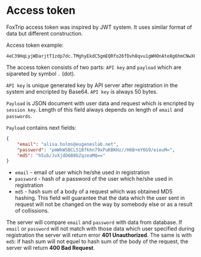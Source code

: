 # Access token

FoxTrip access token was inspired by JWT system. It uses similar format of data but different construction.

Access token example:
````
4eC39HqLyjWDarjtT1zdp7dc.TMghyEkdC5gmEQRfo26fDvh8qvu1gWHOnAte8g6hmCNwX8U+ZomkTfrcxWZjOmolGIH2FfTxLNKK3C1h/zQ59KMKExPwlfLYLAEzLyE5bQIhx/589CLRsAM+ufNAD/GK6uiT06qiUNx2nxDb3YYko0tO3KgFUrQ==
````

The access token consists of two parts: `API key` and `payload` which are sipareted by symbol `.` (dot). 

`API key` is unique generated key by API server after registration in the system and encripted by Base64. `API key` is always 50 bytes.

`Payload` is JSON document with user data and request which is encripted by `session key`. Length of this field always depends on length of `email` and `passwords`.

`Payload` contains next fields:
````json
{
    "email": "alisa.holms@eugeneslab.net",
    "password": "pmWkWSBCL51Bfkhn79xPuKBKHz//H6B+mY6G9/eieuM=",
    "md5": "h5ub/JvXjdD6B8bZqzeaMQ=="
}
````
- `email` - email of user which he/she used in registration
- `password` - hash of a password of the user which he/she used in registration
- `md5` - hash sum of a body of a request which was obtained MD5 hashing. This field will guarantee that the data which the user sent in request will not be changed on the way by somebody else or as a result of collissions.  

The server will compare `email` and `password` with data from database. If `email` or `password` will not match with those data which user specified during registration the server will return error **401 Unauthorized**. The same is with `md5`: if hash sum will not equel to hash sum of the body of the request, the server will return **400 Bad Request**.
